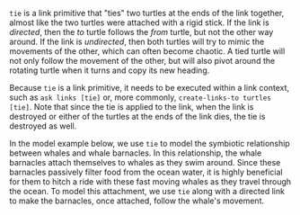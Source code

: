 ﻿`tie` is a link primitive that "ties" two turtles at the ends of the link together, almost like the two turtles were attached with a rigid stick. If the link is *directed*, then the *to* turtle follows the *from* turtle, but not the other way around. If the link is *undirected*, then both turtles will try to mimic the movements of the other, which can often become chaotic. A tied turtle will not only follow the movement of the other, but will also pivot around the rotating turtle when it turns and copy its new heading.



Because `tie` is a link primitive, it needs to be executed within a link context, such as `ask links [tie]` or, more commonly, `create-links-to turtles [tie]`. Note that since the tie is applied to the link, when the link is destroyed or either of the turtles at the ends of the link dies, the tie is destroyed as well.



In the model example below, we use `tie` to model the symbiotic relationship between whales and whale barnacles. In this relationship, the whale barnacles attach themselves to whales as they swim around. Since these barnacles passively filter food from the ocean water, it is highly beneficial for them to hitch a ride with these fast moving whales as they travel through the ocean. To model this attachment, we use `tie` along with a directed link to make the barnacles, once attached, follow the whale's movement.
